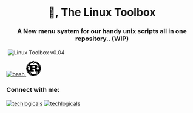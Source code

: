<h1 align="center">👋, The Linux Toolbox</h1>
<h3 align="center">A New menu system for our handy unix scripts all in one repository.. (WIP)</h3>


<p>&nbsp;<img align="center" src="https://i.imgur.com/toMYS6b.png" alt="Linux Toolbox v0.04" /></p>

<a href="https://www.gnu.org/software/bash/" target="_blank" rel="noreferrer"> <img src="https://www.vectorlogo.zone/logos/gnu_bash/gnu_bash-icon.svg" alt="bash" width="40" height="40"/> </a>
<img src="https://raw.githubusercontent.com/devicons/devicon/master/icons/rust/rust-plain.svg" alt="rust" width="40" height="40"/>
<h3 align="left">Connect with me:</h3>
<p align="left">
<a href="https://twitter.com/techlogicals" target="blank"><img align="center" src="https://raw.githubusercontent.com/rahuldkjain/github-profile-readme-generator/master/src/images/icons/Social/twitter.svg" alt="techlogicals" height="30" width="40" /></a>
<a href="https://www.youtube.com/@techlogicals" target="blank"><img align="center" src="https://raw.githubusercontent.com/rahuldkjain/github-profile-readme-generator/master/src/images/icons/Social/youtube.svg" alt="techlogicals" height="30" width="40" /></a>
</p>
